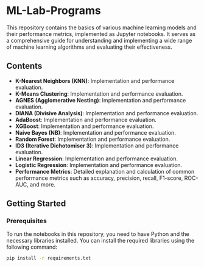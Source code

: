 # ML-Lab-Programs

This repository contains the basics of various machine learning models and their performance metrics, implemented as Jupyter notebooks. It serves as a comprehensive guide for understanding and implementing a wide range of machine learning algorithms and evaluating their effectiveness.

## Contents

- **K-Nearest Neighbors (KNN)**: Implementation and performance evaluation.
- **K-Means Clustering**: Implementation and performance evaluation.
- **AGNES (Agglomerative Nesting)**: Implementation and performance evaluation.
- **DIANA (Divisive Analysis)**: Implementation and performance evaluation.
- **AdaBoost**: Implementation and performance evaluation.
- **XGBoost**: Implementation and performance evaluation.
- **Naive Bayes (NB)**: Implementation and performance evaluation.
- **Random Forest**: Implementation and performance evaluation.
- **ID3 (Iterative Dichotomiser 3)**: Implementation and performance evaluation.
- **Linear Regression**: Implementation and performance evaluation.
- **Logistic Regression**: Implementation and performance evaluation.
- **Performance Metrics**: Detailed explanation and calculation of common performance metrics such as accuracy, precision, recall, F1-score, ROC-AUC, and more.

## Getting Started

### Prerequisites

To run the notebooks in this repository, you need to have Python and the necessary libraries installed. You can install the required libraries using the following command:

```bash
pip install -r requirements.txt

